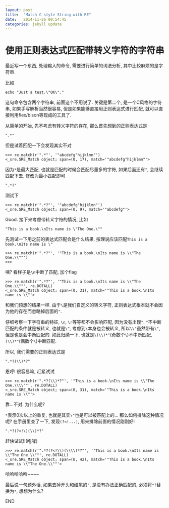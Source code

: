 ```yaml
---
layout: post
title:  "Match C style String with RE"
date:   2014-11-26 00:54:45
categories: jekyll update
---
```

# 使用正则表达式匹配带转义字符的字符串

最近写一个东西, 处理输入的命令, 需要进行简单的词法分析, 其中比较麻烦的是字符串.


比如


    echo "Just a test.\"OK\"."


这句命令包含两个字符串, 前面这个不用说了. 关键是第二个, 是一个C风格的字符串, 如果手写解析当然很容易, 但是如果能够直接用正则表达式进行匹配, 就可以直接利用flex/bison等现成的工具了.


从简单的开始, 先不考虑有转义字符的存在, 那么首先想到的正则表达式是

    ".*"

但是试着匹配一下会发现其实不对

    >>> re.match(r'".*"', '"abcdefg"hijklmn"')
    <_sre.SRE_Match object; span=(0, 17), match='"abcdefg"hijklmn"'>

因为`*`是最大匹配, 也就是匹配的时候会匹配尽量多的字符, 如果后面还有`"`, 会继续匹配下去. 修改为最小匹配即可

    ".*?"

测试下

    >>> re.match(r'".*?"', '"abcdefg"hijklmn"')
    <_sre.SRE_Match object; span=(0, 9), match='"abcdefg"'>

Good. 接下来考虑带转义字符的情况, 比如

    "This is a book.\nIts name is \"The One.\""

先测试一下用之前的表达式匹配会是什么结果, 按理说应该匹配`This is a book.\nIts name is \"`

    >>> re.match(r'".*?"', '"This is a book.\nIts name is \\"The One.\\""')
    >>>

咦? 看样子是`\n`中断了匹配, 加个flag

    >>> re.match(r'".*?"', '"This is a book.\nIts name is \\"The One.\\""', re.DOTALL)
    <_sre.SRE_Match object; span=(0, 31), match='"This is a book.\nIts name is \\"'>

和我们预想的结果一样. 由于`\`是我们自定义的转义字符, 正则表达式根本就不会因为他的存在而忽略掉后面的`"`.

仔细考察一下字符串的特征, `\n`, `\r`等等都不会影响匹配, 因为没有出现`"`. `"`不中断匹配的条件就是被转义, 也就是`\"`, 考虑到`\`本身也会被转义, 所以`\\"`虽然带有`\"`, 但是也是会中断匹配的. 如此归纳一下, 也就是`\(\\)*"`(奇数个`\`)不中断匹配, `(\\)*"`(偶数个`\`)中断匹配.

所以, 我们需要的正则表达式是

    ".*?(\\)*?"

恩哼! 很容易嘛, 赶紧试试

    >>> re.match(r'".*?(\\)*?"', '"This is a book.\nIts name is \\"The One.\\\\""', re.DOTALL)
    <_sre.SRE_Match object; span=(0, 31), match='"This is a book.\nIts name is \\"'>

靠...不对. 为什么呢?

`*`表示0次以上的重复, 也就是其实`\"`也是可以被匹配上的... 那么如何排除这种情况呢? 在手册里查了一下, 发现`(?<!...)`, 用来排除前置的情况刚刚好!

    ".*?(?<!\)(\\)*?"

赶快试试!!(咆哮)

    >>> re.match(r'".*?(?<!\\)(\\\\)*?"', '"This is a book.\nIts name is \\"The One.\\""', re.DOTALL)
    <_sre.SRE_Match object; span=(0, 42), match='"This is a book.\nIts name is \\"The One.\\""'>

哈哈哈哈哈~~~~

最后说一句题外话, 如果去掉开头和结尾的`"`, 是没有办法正确匹配的, 必须将`*?`替换为`*`, 想想为什么?

END
